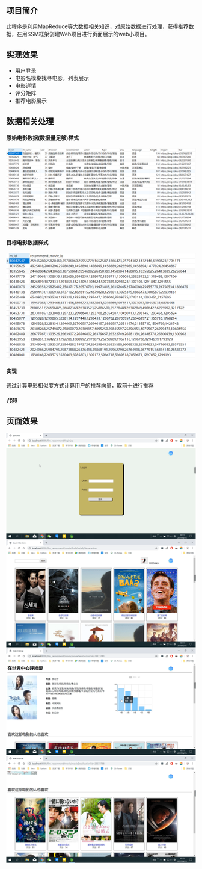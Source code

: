 ## 项目简介
此程序是利用MapReduce等大数据相关知识，对原始数据进行处理，获得推荐数据，在用SSM框架创建Web项目进行页面展示的web小项目。
## 实现效果
- 用户登录
- 电影名模糊找寻电影，列表展示
- 电影详情
- 评分矩阵
- 推荐电影展示
## 数据相关处理
#### 原始电影数据(数据量足够)样式
![原始电影数据样式](https://github.com/Pickyan/movie_recommend2/blob/master/src/main/webapp/images/aa.png?raw=true "原始电影数据样式")
#### 目标电影数据样式
![目标电影数据样式](https://github.com/Pickyan/movie_recommend2/blob/master/src/main/webapp/images/bb.png?raw=true "目标电影数据样式")
#### 实现
通过计算电影相似度方式计算用户的推荐向量，取前十进行推荐
##### [代码](https://github.com/Pickyan/movie_recommend2/tree/master/src/main/java/com/yzy/data/douban2 "代码")
## 页面效果
![登录界面](https://github.com/Pickyan/movie_recommend2/blob/master/src/main/webapp/images/login.png?raw=true "登录界面")
![电影查找页面](https://github.com/Pickyan/movie_recommend2/blob/master/src/main/webapp/images/find.png?raw=true "电影查找页面")
![详情页](https://github.com/Pickyan/movie_recommend2/blob/master/src/main/webapp/images/de.png?raw=true "详情页")
![推荐电影](https://github.com/Pickyan/movie_recommend2/blob/master/src/main/webapp/images/recommend.png?raw=true "推荐电影")
